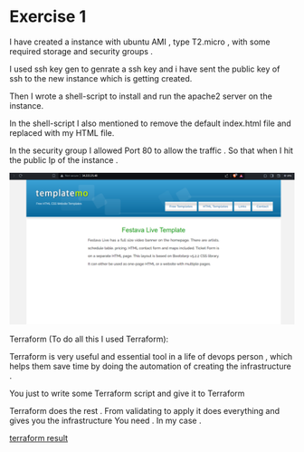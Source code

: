
# Exercise 1

I have created a instance with ubuntu AMI , type T2.micro , with  some required storage and security groups . 

I used ssh key gen to genrate a ssh key and i have sent the public key of ssh to the new instance which is  getting created.

Then I wrote a shell-script to install and run the apache2 server on the instance.

In the shell-script I also mentioned to remove the default index.html file and replaced with my HTML file.

In the security group I allowed Port 80 to allow the traffic . So that when I hit the public Ip of the instance . 


![RANDOM HTML PAGE ](./images/HTML.png)


Terraform (To do all this I used Terraform):

Terraform is very useful and essential tool in a life of devops person , which helps them save time by doing the automation of creating the infrastructure . 

You just to write some Terraform script  and give it to Terraform 

Terraform does the rest . From validating to apply it  does everything  and gives you the infrastructure You need . In  my case .   

[terraform result](./images/terra.png)

 